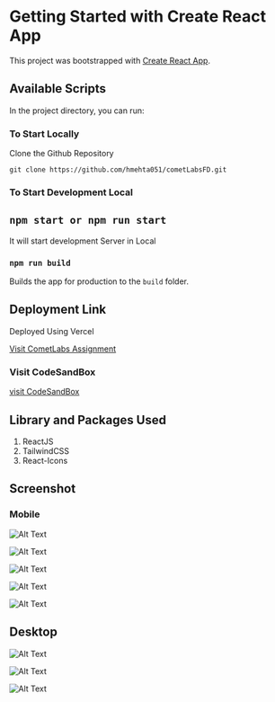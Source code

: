 # Getting Started with Create React App

This project was bootstrapped with [Create React App](https://github.com/facebook/create-react-app).

## Available Scripts

In the project directory, you can run:

### To Start Locally

Clone the Github Repository

```
git clone https://github.com/hmehta051/cometLabsFD.git
```

### To Start Development Local

## `npm start or npm run start`

It will start development Server in Local

### `npm run build`

Builds the app for production to the `build` folder.

## Deployment Link

Deployed Using Vercel

[Visit CometLabs Assignment](https://comet-labs-abc-m5qunljd0-hmehta051.vercel.app/?vercelToolbarCode=NrpPruQ6zSiz8Tu)

### Visit CodeSandBox

[visit CodeSandBox](https://xyg8kx.csb.app/)

## Library and Packages Used

1. ReactJS
2. TailwindCSS
3. React-Icons

## Screenshot

### Mobile

![Alt Text](./src/assets/mobile.png)

![Alt Text](<./src/assets/mobile%20(1).png>)

![Alt Text](<./src/assets/mobile%20(2).png>)

![Alt Text](<./src/assets/mobile%20(3).png>)

![Alt Text](<./src/assets/mobile (4).png>)

## Desktop

![Alt Text](<./src/assets/mobile (5).png>)

![Alt Text](<./src/assets/mobile (6).png>)

![Alt Text](<./src/assets/mobile (7).png>)
